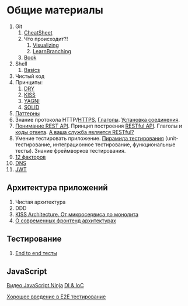 # Общие материалы

1. Git
    1. [CheatSheet](https://github.github.com/training-kit/downloads/ru/github-git-cheat-sheet/)
    1. Что происходит?!
        1. [Visualizing](http://git-school.github.io/visualizing-git/)
        1. [LearnBranching](https://learngitbranching.js.org/)
    1. [Book](https://git-scm.com/book/ru/v2)
1. Shell
    1. [Basics](https://www.nublue.co.uk/blog/16-really-useful-shell-commands-for-web-developers/)
1. Чистый код
1. Принципы:
    1. [DRY](https://ru.wikipedia.org/wiki/Don%E2%80%99t_repeat_yourself)
    1. [KISS](https://ru.wikipedia.org/wiki/KISS_(%D0%BF%D1%80%D0%B8%D0%BD%D1%86%D0%B8%D0%BF))
    1. [YAGNI](https://ru.wikipedia.org/wiki/YAGNI)
    1. [SOLID](https://ru.wikipedia.org/wiki/SOLID_(%D0%BE%D0%B1%D1%8A%D0%B5%D0%BA%D1%82%D0%BD%D0%BE-%D0%BE%D1%80%D0%B8%D0%B5%D0%BD%D1%82%D0%B8%D1%80%D0%BE%D0%B2%D0%B0%D0%BD%D0%BD%D0%BE%D0%B5_%D0%BF%D1%80%D0%BE%D0%B3%D1%80%D0%B0%D0%BC%D0%BC%D0%B8%D1%80%D0%BE%D0%B2%D0%B0%D0%BD%D0%B8%D0%B5))
1. [Паттерны](https://refactoring.guru/ru/design-patterns)
1. Знание протокола HTTP/[HTTPS.](https://howhttps.works/) [Глаголы](https://habr.com/post/50147/). [Установка соединения](https://ruseller.com/lessons.php?rub=28&id=1777).
1. [Понимание REST API](https://habr.com/post/181988/). Принцип построения [RESTful API](https://dataart.ru/news/podhody-k-proektirovaniyu-restful-api/). Глаголы и [коды ответа](https://ru.wikipedia.org/wiki/%D0%A1%D0%BF%D0%B8%D1%81%D0%BE%D0%BA_%D0%BA%D0%BE%D0%B4%D0%BE%D0%B2_%D1%81%D0%BE%D1%81%D1%82%D0%BE%D1%8F%D0%BD%D0%B8%D1%8F_HTTP). [А ваша служба является RESTful?](https://habr.com/post/319984/)
1. Умение тестировать приложение. [Пирамида тестирования](https://medium.com/@arturbasak/the-testing-pyramid-2fec1c1fef91) (unit-тестирование, интеграционное тестирование, функциональные тесты). Знание фреймворков тестирования.
1. [12 факторов](https://12factor.net/ru/)
1. [DNS](https://howdns.works)
1. [JWT](https://www.youtube.com/playlist?list=PLvTBThJr861y60LQrUGpJNPu3Nt2EeQsP)

## Архитектура приложений
1. Чистая архитектура
1. DDD
1. [KISS Architecture. От микросервиса до монолита](https://habr.com/ru/post/440034/)
1. [О современных фронтенд архитектурах](https://blog.webf.zone/contemporary-front-end-architectures-fb5b500b0231)

## Тестирование

1. [End to end тесты](https://www.youtube.com/watch?v=_BSag4ABBMY&list=PLvTBThJr861y60LQrUGpJNPu3Nt2EeQsP&index=3)

## JavaScript

[Видео JavaScript.Ninja](https://www.youtube.com/channel/UCW9pyonagDWGMCy7V_Kro6g/playlists)
[DI & IoC](https://www.youtube.com/watch?v=ETyltCwtQHs&list=PLvTBThJr861xKTf1x6P49MwN6yoN4v69k)

[Хорошее введение в E2E тестирование](https://www.youtube.com/playlist?list=PLvTBThJr861zDff6GUZojZxVijaI6fMiz)
